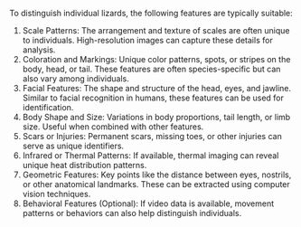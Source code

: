 To distinguish individual lizards, the following features are typically suitable:

1. Scale Patterns:
The arrangement and texture of scales are often unique to individuals.
High-resolution images can capture these details for analysis.
2. Coloration and Markings:
Unique color patterns, spots, or stripes on the body, head, or tail.
These features are often species-specific but can also vary among individuals.
3. Facial Features:
The shape and structure of the head, eyes, and jawline.
Similar to facial recognition in humans, these features can be used for identification.
4. Body Shape and Size:
Variations in body proportions, tail length, or limb size.
Useful when combined with other features.
5. Scars or Injuries:
Permanent scars, missing toes, or other injuries can serve as unique identifiers.
6. Infrared or Thermal Patterns:
If available, thermal imaging can reveal unique heat distribution patterns.
7. Geometric Features:
Key points like the distance between eyes, nostrils, or other anatomical landmarks.
These can be extracted using computer vision techniques.
8. Behavioral Features (Optional):
If video data is available, movement patterns or behaviors can also help distinguish individuals.
